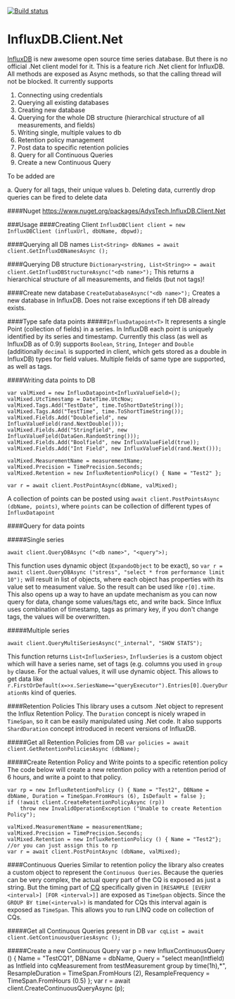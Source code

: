 [![Build status](https://ci.appveyor.com/api/projects/status/ryj9u8dpcasu1xur?svg=true)](https://ci.appveyor.com/project/AdysTech/influxdb-client-net)

# InfluxDB.Client.Net
[InfluxDB](http://influxdb.com) is new awesome open source time series database. But there is no official .Net client model for it. This is a feature rich .Net client for InfluxDB. All methods are exposed as Async methods, so that the calling thread will not be blocked. 
It currently supports

1.	Connecting using credentials
2.	Querying all existing databases
3.	Creating new database
4.	Querying for the whole DB structure (hierarchical structure of all measurements, and fields)
5.	Writing single, multiple values to db
6.  Retention policy management
7.  Post data to specific retention policies
8.  Query for all Continuous Queries
9.  Create a new Continuous Query

To be added are

a.	Query for all tags, their unique values
b.	Deleting data, currently drop queries can be fired to delete data

####Nuget
https://www.nuget.org/packages/AdysTech.InfluxDB.Client.Net

###Usage
####Creating Client
`InfluxDBClient client = new InfluxDBClient (influxUrl, dbUName, dbpwd);`

####Querying all DB names
`List<String> dbNames = await client.GetInfluxDBNamesAsync ();`

####Querying DB structure
`Dictionary<string, List<String>> = await client.GetInfluxDBStructureAsync("<db name>");`
This returns a hierarchical structure of all measurements, and fields (but not tags)!

####Create new database
`CreateDatabaseAsync("<db name>");`
Creates a new database in InfluxDB. Does not raise exceptions if teh DB already exists. 


####Type safe data points
#####`InfluxDatapoint<T>`
It represents a single Point (collection of fields) in a series. In InfluxDB each point is uniquely identified by its series and timestamp.
Currently this class (as well as InfluxDB as of 0.9) supports `Boolean`, `String`, `Integer` and `Double` (additionally `decimal` is supported in client, which gets stored as a double in InfluxDB) types for field values. 
Multiple fields of same type are supported, as well as tags. 



####Writing data points to DB
    
    var valMixed = new InfluxDatapoint<InfluxValueField>();
    valMixed.UtcTimestamp = DateTime.UtcNow;
    valMixed.Tags.Add("TestDate", time.ToShortDateString());
    valMixed.Tags.Add("TestTime", time.ToShortTimeString());
    valMixed.Fields.Add("Doublefield", new InfluxValueField(rand.NextDouble()));
    valMixed.Fields.Add("Stringfield", new InfluxValueField(DataGen.RandomString()));
    valMixed.Fields.Add("Boolfield", new InfluxValueField(true));
    valMixed.Fields.Add("Int Field", new InfluxValueField(rand.Next()));
    
    valMixed.MeasurementName = measurementName;
    valMixed.Precision = TimePrecision.Seconds;
    valMixed.Retention = new InfluxRetentionPolicy() { Name = "Test2" };
    
    var r = await client.PostPointAsync(dbName, valMixed);

A collection of points can be posted using `await client.PostPointsAsync (dbName, points)`, where `points` can be collection of different types of `InfluxDatapoint`
	
####Query for data points

#####Single series

`await client.QueryDBAsync ("<db name>", "<query">);`

This function uses dynamic object (`ExpandoObject` to be exact), so `var r = await client.QueryDBAsync ("stress", "select * from performance limit 10");` will result in list of objects, where each object has properties with its value set to measument value.
So the result can be used like `r[0].time`. This also opens up a way to have an update mechanism as you can now query for data, change some values/tags etc, and write back. Since Influx uses combination of timestamp, tags as primary key, if you don't change tags, the values will be overwritten.

#####Multiple series

`await client.QueryMultiSeriesAsync("_internal", "SHOW STATS");`

This function returns `List<InfluxSeries>`, `InfluxSeries` is a custom object which will have a series name, set of tags (e.g. columns you used in `group by` clause. For the actual values, it will use dynamic object.
This allows to get data like `r.FirstOrDefault(x=>x.SeriesName=="queryExecutor").Entries[0].QueryDurationNs` kind of queries.

####Retention Policies
This library uses a cutsom .Net object to represent the Influx Retention Policy. The `Duration` concept is nicely wraped in `TimeSpan`, so it can be easily manipulated using .Net code. It also supports `ShardDuration` concept introduced in recent versions of InfluxDB.

#####Get all Retention Policies from DB
`var policies = await client.GetRetentionPoliciesAsync (dbName);`

#####Create Retention Policy and Write points to a specific retention policy
The code below will create a new retention policy with a retention period of 6 hours, and write a point to that policy.
 
    var rp = new InfluxRetentionPolicy () { Name = "Test2", DBName = dbName, Duration = TimeSpan.FromHours (6), IsDefault = false };
    if (!await client.CreateRetentionPolicyAsync (rp))
    	throw new InvalidOperationException ("Unable to create Retention Policy");
              
    valMixed.MeasurementName = measurementName;
    valMixed.Precision = TimePrecision.Seconds;
    valMixed.Retention = new InfluxRetentionPolicy () { Name = "Test2"}; //or you can just assign this to rp   
    var r = await client.PostPointAsync (dbName, valMixed);


####Continuous Queries
Similar to retention policy the library also creates a custom object to represent the `Continuous Queries`. Because the queries can be very complex, the actual query part of the CQ is exposed as just a string. But the timing part of [CQ](https://docs.influxdata.com/influxdb/v1.0/query_language/continuous_queries) specifically <intervals> given in `[RESAMPLE [EVERY <interval>] [FOR <interval>]]` are exposed as `TimeSpan` objects. Since the `GROUP BY time(<interval>)` is mandated for CQs this interval again is exposed as `TimeSpan`. This allows you to run LINQ code on collection of CQs.

#####Get all Continuous Queries present in DB
`var cqList = await client.GetContinuousQueriesAsync ();`

#####Create a new Continuous Query
    var p = new InfluxContinuousQuery () { Name = "TestCQ1",
                                DBName = dbName,
                                Query = "select mean(Intfield) as Intfield into cqMeasurement from testMeasurement group by time(1h),*",
                                ResampleDuration = TimeSpan.FromHours (2),
                                ResampleFrequency = TimeSpan.FromHours (0.5) };
    var r = await client.CreateContinuousQueryAsync (p);